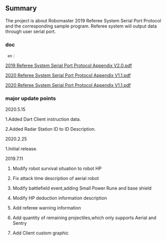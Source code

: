 ## Summary
   The project is about Robomaster 2019 Referee System Serial Port Protocol and  the corresponding sample program. Referee system wiil output data through user serial port.
   ### doc
     en：
     
   <a href="Referee System Serial Port Protocol Appendix V2.0.pdf" target="_blank">2019 Referee System Serial Port Protocol Appendix V2.0.pdf</a>


   <a href="2020 Referee System Serial Port Protocol Appendix V1.0.pdf" target="_blank">2020 Referee System Serial Port Protocol Appendix V1.1.pdf</a>
   
   
   <a href="2020 Referee System Serial Port Protocol Appendix V1.1.pdf" target="_blank">2020 Referee System Serial Port Protocol Appendix V1.1.pdf</a>

   ### major update points

   2020.5.15

   1.Added Dart Client instruction data.

   2.Added Radar Station ID to ID Description.

   2020.2.25

   1.Initial release.

   2019.7.11

  1. Modify robot survival situation to robot HP

  2. Fix attack time description of aerial robot

  3. Modify battlefield event,adding Small Power Rune and base shield

  4. Modify HP deduction information description

  5. Add referee warning information

  6. Add quantity of remaining projectiles,which only supports Aerial and Sentry

  7. Add Client custom graphic




